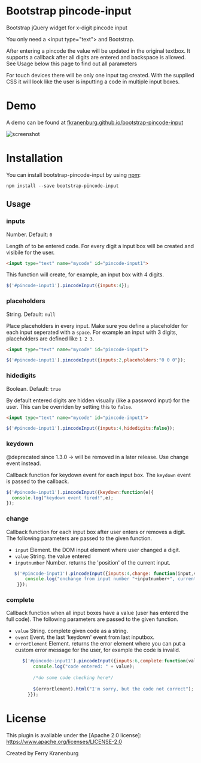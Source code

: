 # Bootstrap pincode-input
Bootstrap jQuery widget for x-digit pincode input

You only need a &lt;input type="text"&gt; and Bootstrap.

After entering a pincode the value will be updated in the original textbox.
It supports a callback after all digits are entered and backspace is allowed.
See Usage below this page to find out all parameters

For touch devices there will be only one input tag created. With the supplied CSS it will look like the user is inputting a code in multiple input boxes.


# Demo

A demo can be found at [fkranenburg.github.io/bootstrap-pincode-input][site]

[site]: http://fkranenburg.github.io/bootstrap-pincode-input


![screenshot](https://raw.github.com/fkranenburg/bootstrap-pincode-input/master/example.jpg)

# Installation

You can install bootstrap-pincode-input by using [npm](https://www.npmjs.com/):

```
npm install --save bootstrap-pincode-input
```

## Usage

### inputs
Number.  Default: `0`

Length of to be entered code. For every digit a input box will be created and visibile for the user.

```html
<input type="text" name="mycode" id="pincode-input1">
```
This function will create, for example, an input box with 4 digits.
```javascript
$('#pincode-input1').pincodeInput({inputs:4});
```



### placeholders
String. Default: ```null```

Place placeholders in every input. Make sure you define a placeholder for each input seperated with a ```space```.
For example an input with 3 digits, placeholders are defined like ```1 2 3```.

```html
<input type="text" name="mycode" id="pincode-input1">
```

```javascript
$('#pincode-input1').pincodeInput({inputs:2,placeholders:"0 0 0"});
```

### hidedigits
Boolean. Default: ```true```

By default entered digits are hidden visually (like a password input) for the user.
This can be overriden by setting this to ```false```.

```html
<input type="text" name="mycode" id="pincode-input1">
```

```javascript
$('#pincode-input1').pincodeInput({inputs:4,hidedigits:false});
```


### keydown
@deprecated since 1.3.0 -> will be removed in a later release. Use change event instead.

Callback function for keydown event for each input box. The ```keydown``` event is passed to the callback.


```javascript
$('#pincode-input1').pincodeInput({keydown:function(e){
  console.log("keydown event fired!",e);
});
```


### change
Callback function for each input box after user enters or removes a digit.
The following parameters are passed to the given function.

* ```input``` Element. the DOM input element where user changed a digit.
* ```value``` String. the value entered
* ```inputnumber``` Number. returns the 'position' of the current input. 


```javascript
   $('#pincode-input1').pincodeInput({inputs:4,change: function(input,value,inputnumber){
       console.log("onchange from input number "+inputnumber+", current value: " + value, input);
    }});
```


### complete
Callback function when all input boxes have a value (user has entered the full code).
The following parameters are passed to the given function.

* ```value``` String. complete given code as a string.
* ```event``` Event. the last 'keydown' event from last inputbox.
* ```errorElement``` Element. returns the error element where you can put a custom error message for the user, for example the code is invalid.


```javascript
      $('#pincode-input1').pincodeInput({inputs:6,complete:function(value, e, errorElement){
          console.log("code entered: " + value);
          
          /*do some code checking here*/
          
          $(errorElement).html("I'm sorry, but the code not correct");
        }});
```



# License

This plugin is available under the [Apache 2.0 license]:
 https://www.apache.org/licenses/LICENSE-2.0

Created by Ferry Kranenburg
